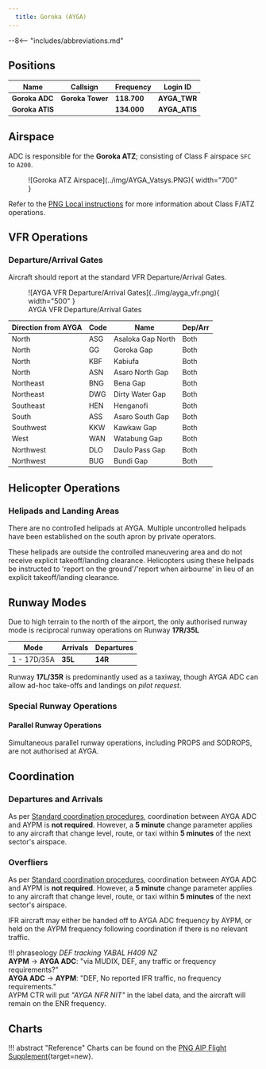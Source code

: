 ```yaml
---
  title: Goroka (AYGA)
---
```


--8<-- "includes/abbreviations.md"

## Positions

| Name                    | Callsign         | Frequency | Login ID    |
| ----------------------- | --------- | ---------------- | --------- |
| **Goroka ADC** | **Goroka Tower**	| **118.700** | **AYGA_TWR** | 
| **Goroka ATIS**	| | **134.000** | **AYGA_ATIS**	 | 

## Airspace
ADC is responsible for the **Goroka ATZ**; consisting of Class F airspace `SFC` to `A200`.

<figure markdown>
![Goroka ATZ Airspace](../img/AYGA_Vatsys.PNG){ width="700" }
</figure>

Refer to the [PNG Local instructions](../) for more information about Class F/ATZ operations.

<!---
## Maneuvering Area
### Responsibility
### Standard Taxi Routes
### Taxiway Restrictions
## Separation
### Responsibility
## Lateral Separation Points
## Local Procedures
## VFR operations
## Local Procedures-->
## VFR Operations
### Departure/Arrival Gates
Aircraft should report at the standard VFR Departure/Arrival Gates.

<figure markdown>
![AYGA VFR Departure/Arrival Gates](../img/ayga_vfr.png){ width="500" }
  <figcaption>AYGA VFR Departure/Arrival Gates</figcaption>
</figure>

| Direction from AYGA| Code | Name | Dep/Arr |
| ------------------- | ---- | ---- | ------- |
| North | ASG | Asaloka Gap North | Both |
| North | GG | Goroka Gap | Both |
| North | KBF | Kabiufa | Both |
| North | ASN | Asaro North Gap | Both |
| Northeast | BNG | Bena Gap | Both |
| Northeast | DWG | Dirty Water Gap | Both |
| Southeast | HEN | Henganofi | Both |
| South | ASS | Asaro South Gap | Both |
| Southwest | KKW | Kawkaw Gap | Both |
| West | WAN | Watabung Gap | Both |
| Northwest | DLO | Daulo Pass Gap | Both |
| Northwest | BUG | Bundi Gap | Both |

## Helicopter Operations
### Helipads and Landing Areas
There are no controlled helipads at AYGA. Multiple uncontrolled helipads have been established on the south apron by private operators.

These helipads are outside the controlled maneuvering area and do not receive explicit takeoff/landing clearance. Helicopters using these helipads be instructed to 'report on the ground'/'report when airbourne' in lieu of an explicit takeoff/landing clearance.

## Runway Modes
Due to high terrain to the north of the airport, the only authorised runway mode is reciprocal runway operations on Runway **17R/35L**

| Mode | Arrivals | Departures |
| ---- | -------- | ---------- |
| 1 - 17D/35A | **35L** | **14R** |

Runway **17L/35R** is predominantly used as a taxiway, though AYGA ADC can allow ad-hoc take-offs and landings on *pilot request*.

### Special Runway Operations
#### Parallel Runway Operations
Simultaneous parallel runway operations, including PROPS and SODROPS, are not authorised at AYGA. 

<!---
## SID Selection
## ATIS
--->
## Coordination
### Departures and Arrivals
As per [Standard coordination procedures](../../controller-skills/coordination/#octa-coordination), coordination between AYGA ADC and AYPM is **not required**. However, a **5 minute** change parameter applies to any aircraft that change level, route, or taxi within **5 minutes** of the next sector's airspace.

### Overfliers
As per [Standard coordination procedures](../../controller-skills/coordination/#octa-coordination), coordination between AYGA ADC and AYPM is **not required**. However, a **5 minute** change parameter applies to any aircraft that change level, route, or taxi within **5 minutes** of the next sector's airspace.

IFR aircraft may either be handed off to AYGA ADC frequency by AYPM, or held on the AYPM frequency following coordination if there is no relevant traffic.

!!! phraseology
    *DEF tracking YABAL H409 NZ*  
    <span class="hotline">**AYPM** -> **AYGA ADC**</span>: "via MUDIX, DEF, any traffic or frequency requirements?"  
    <span class="hotline">**AYGA ADC** -> **AYPM**</span>: "DEF, No reported IFR traffic, no frequency requirements."  
    AYPM CTR will put *"AYGA NFR NIT"* in the label data, and the aircraft will remain on the ENR frequency.

## Charts
!!! abstract "Reference"
    Charts can be found on the [PNG AIP Flight Supplement](https://www.niuskypacific.com.pg/aip-flight-supplements/){target=new}.